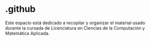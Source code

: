 # .github
Este espacio está dedicado a recopilar y organizar el material usado durante la cursada de Licenciatura en Ciencias de la Computación y Matemática Aplicada.

